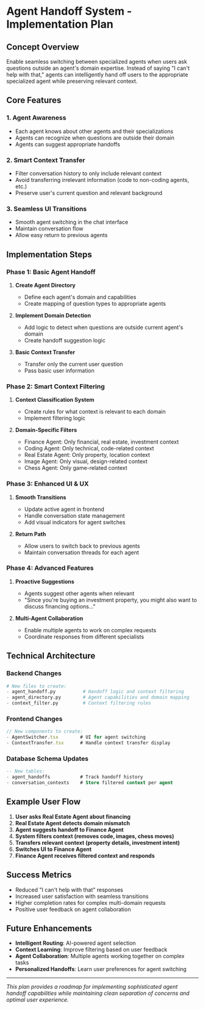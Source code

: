 # Agent Handoff System - Implementation Plan

## **Concept Overview**

Enable seamless switching between specialized agents when users ask questions outside an agent's domain expertise. Instead of saying "I can't help with that," agents can intelligently hand off users to the appropriate specialized agent while preserving relevant context.

## **Core Features**

### **1. Agent Awareness**
- Each agent knows about other agents and their specializations
- Agents can recognize when questions are outside their domain
- Agents can suggest appropriate handoffs

### **2. Smart Context Transfer**
- Filter conversation history to only include relevant context
- Avoid transferring irrelevant information (code to non-coding agents, etc.)
- Preserve user's current question and relevant background

### **3. Seamless UI Transitions**
- Smooth agent switching in the chat interface
- Maintain conversation flow
- Allow easy return to previous agents

## **Implementation Steps**

### **Phase 1: Basic Agent Handoff**
1. **Create Agent Directory**
   - Define each agent's domain and capabilities
   - Create mapping of question types to appropriate agents

2. **Implement Domain Detection**
   - Add logic to detect when questions are outside current agent's domain
   - Create handoff suggestion logic

3. **Basic Context Transfer**
   - Transfer only the current user question
   - Pass basic user information

### **Phase 2: Smart Context Filtering**
1. **Context Classification System**
   - Create rules for what context is relevant to each domain
   - Implement filtering logic

2. **Domain-Specific Filters**
   - Finance Agent: Only financial, real estate, investment context
   - Coding Agent: Only technical, code-related context
   - Real Estate Agent: Only property, location context
   - Image Agent: Only visual, design-related context
   - Chess Agent: Only game-related context

### **Phase 3: Enhanced UI & UX**
1. **Smooth Transitions**
   - Update active agent in frontend
   - Handle conversation state management
   - Add visual indicators for agent switches

2. **Return Path**
   - Allow users to switch back to previous agents
   - Maintain conversation threads for each agent

### **Phase 4: Advanced Features**
1. **Proactive Suggestions**
   - Agents suggest other agents when relevant
   - "Since you're buying an investment property, you might also want to discuss financing options..."

2. **Multi-Agent Collaboration**
   - Enable multiple agents to work on complex requests
   - Coordinate responses from different specialists

## **Technical Architecture**

### **Backend Changes**
```python
# New files to create:
- agent_handoff.py          # Handoff logic and context filtering
- agent_directory.py        # Agent capabilities and domain mapping
- context_filter.py         # Context filtering rules
```

### **Frontend Changes**
```typescript
// New components to create:
- AgentSwitcher.tsx        # UI for agent switching
- ContextTransfer.tsx      # Handle context transfer display
```

### **Database Schema Updates**
```sql
-- New tables:
- agent_handoffs           # Track handoff history
- conversation_contexts    # Store filtered context per agent
```

## **Example User Flow**

1. **User asks Real Estate Agent about financing**
2. **Real Estate Agent detects domain mismatch**
3. **Agent suggests handoff to Finance Agent**
4. **System filters context (removes code, images, chess moves)**
5. **Transfers relevant context (property details, investment intent)**
6. **Switches UI to Finance Agent**
7. **Finance Agent receives filtered context and responds**

## **Success Metrics**

- Reduced "I can't help with that" responses
- Increased user satisfaction with seamless transitions
- Higher completion rates for complex multi-domain requests
- Positive user feedback on agent collaboration

## **Future Enhancements**

- **Intelligent Routing**: AI-powered agent selection
- **Context Learning**: Improve filtering based on user feedback
- **Agent Collaboration**: Multiple agents working together on complex tasks
- **Personalized Handoffs**: Learn user preferences for agent switching

---

*This plan provides a roadmap for implementing sophisticated agent handoff capabilities while maintaining clean separation of concerns and optimal user experience.* 